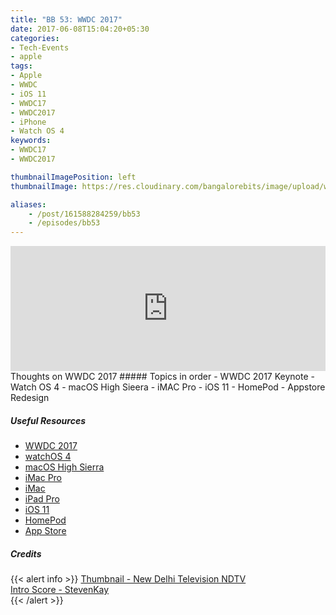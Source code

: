 ```yaml
---
title: "BB 53: WWDC 2017"
date: 2017-06-08T15:04:20+05:30
categories:
- Tech-Events
- apple
tags:
- Apple
- WWDC
- iOS 11
- WWDC17
- WWDC2017
- iPhone
- Watch OS 4
keywords:
- WWDC17
- WWDC2017

thumbnailImagePosition: left
thumbnailImage: https://res.cloudinary.com/bangalorebits/image/upload/w_800,h_800,c_fill,r_50,bo_4px_solid_black/v1517410312/bb-episode-assets/bb53-thumbnail.jpg

aliases:
    - /post/161588284259/bb53
    - /episodes/bb53
---
```

<iframe frameborder='0' height='200px' scrolling='no' seamless src='https://embed.simplecast.com/b5b911f7?color=f5f5f5' width='100%'></iframe>
<BR>
Thoughts on WWDC 2017
<!--more-->
##### Topics in order
- WWDC 2017 Keynote
- Watch OS 4
- macOS High Sieera
- iMAC Pro
- iOS 11
- HomePod
- Appstore Redesign


##### Useful Resources
*   [WWDC 2017](https://www.apple.com/apple-events/june-2017/")
*   [watchOS 4](https://www.apple.com/watchos-preview/)
*   [macOS High Sierra](https://www.apple.com/macos/high-sierra-preview/)
*   [iMac Pro](https://www.apple.com/imac-pro/)
*   [iMac](https://www.apple.com/imac/)
*   [iPad Pro](https://www.apple.com/ipad-pro/)
*   [iOS 11](https://www.apple.com/ios/ios-11-preview/)
*   [HomePod](https://www.apple.com/homepod/)
*   [App Store](https://www.apple.com/ios/app-store/)
##### Credits

{{< alert info  >}}
  [Thumbnail - New Delhi Television NDTV ](https://gadgets.ndtv.com/mobiles/news/wwdc-2017-dates-tickets-venue-price-san-jose-1660479) <BR>
  [Intro Score - StevenKay](https://plus.google.com/+StevenKay_Detachment)<BR>
{{< /alert >}}
